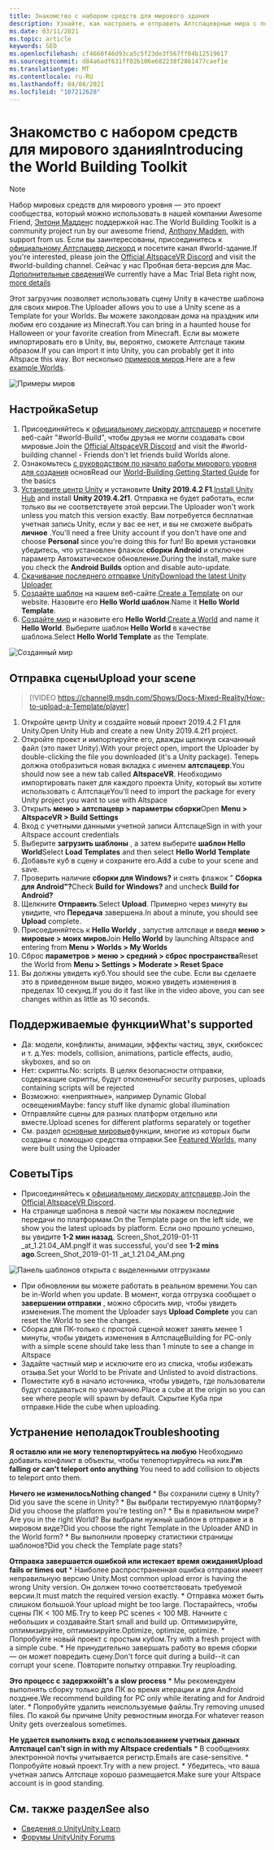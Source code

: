 ```yaml
---
title: Знакомство с набором средств для мирового здания
description: Узнайте, как настроить и отправить Алтспацеврные мира с помощью шаблонов сцен Unity с помощью набора мирового здания.
ms.date: 03/11/2021
ms.topic: article
keywords: SEO
ms.openlocfilehash: cf4660f46d93ca5c5f23de3f567ff04b12519617
ms.sourcegitcommit: d84a6adf631ff02b106e682238f2861477caef1e
ms.translationtype: MT
ms.contentlocale: ru-RU
ms.lasthandoff: 04/08/2021
ms.locfileid: "107212628"
---
```

# <a name="introducing-the-world-building-toolkit"></a><span data-ttu-id="69e54-104">Знакомство с набором средств для мирового здания</span><span class="sxs-lookup"><span data-stu-id="69e54-104">Introducing the World Building Toolkit</span></span>

> [!NOTE]
> <span data-ttu-id="69e54-105">Набор мировых средств для мирового уровня — это проект сообщества, который можно использовать в нашей компании Awesome Friend, [Энтони Мадден](https://twitter.com/chigamesstudio)с поддержкой нас.</span><span class="sxs-lookup"><span data-stu-id="69e54-105">The World Building Toolkit is a community project run by our awesome friend, [Anthony Madden](https://twitter.com/chigamesstudio), with support from us.</span></span> <span data-ttu-id="69e54-106">Если вы заинтересованы, присоединитесь к [официальному Алтспацевр дискорд](https://discordapp.com/invite/altspacevr) и посетите канал #world-здание.</span><span class="sxs-lookup"><span data-stu-id="69e54-106">If you're interested, please join the [Official AltspaceVR Discord](https://discordapp.com/invite/altspacevr) and visit the #world-building channel.</span></span> <span data-ttu-id="69e54-107">Сейчас у нас Пробная бета-версия для Mac. [Дополнительные сведения](https://altvr.com/altspacevr-mac)</span><span class="sxs-lookup"><span data-stu-id="69e54-107">We currently have a Mac Trial Beta right now, [more details](https://altvr.com/altspacevr-mac)</span></span>

<span data-ttu-id="69e54-108">Этот загрузчик позволяет использовать сцену Unity в качестве шаблона для своих миров.</span><span class="sxs-lookup"><span data-stu-id="69e54-108">The Uploader allows you to use a Unity scene as a Template for your Worlds.</span></span> <span data-ttu-id="69e54-109">Вы можете заколдован дома на праздник или любим его создание из Minecraft.</span><span class="sxs-lookup"><span data-stu-id="69e54-109">You can bring in a haunted house for Halloween or your favorite creation from Minecraft.</span></span> <span data-ttu-id="69e54-110">Если вы можете импортировать его в Unity, вы, вероятно, сможете Алтспаце таким образом.</span><span class="sxs-lookup"><span data-stu-id="69e54-110">If you can import it into Unity, you can probably get it into Altspace this way.</span></span> <span data-ttu-id="69e54-111">Вот несколько [примеров миров](https://account.altvr.com/worlds/1046572460192825569).</span><span class="sxs-lookup"><span data-stu-id="69e54-111">Here are a few [example Worlds](https://account.altvr.com/worlds/1046572460192825569).</span></span>

![Примеры миров](images/unity-uploader-img-01.png)

## <a name="setup"></a><span data-ttu-id="69e54-113">Настройка</span><span class="sxs-lookup"><span data-stu-id="69e54-113">Setup</span></span>

1. <span data-ttu-id="69e54-114">Присоединяйтесь к [официальному дискорду алтспацевр](https://discordapp.com/invite/altspacevr) и посетите веб-сайт "#world-Build", чтобы друзья не могли создавать свои мировые.</span><span class="sxs-lookup"><span data-stu-id="69e54-114">Join the [Official AltspaceVR Discord](https://discordapp.com/invite/altspacevr) and visit the #world-building channel - Friends don't let friends build Worlds alone.</span></span>
2. <span data-ttu-id="69e54-115">Ознакомьтесь [с руководством по начало работы мирового уровня для создания](world-building-getting-started.md) основ</span><span class="sxs-lookup"><span data-stu-id="69e54-115">Read our [World-Building Getting Started Guide](world-building-getting-started.md) for the basics</span></span>
3. <span data-ttu-id="69e54-116">[Установите центр Unity](https://blogs.unity3d.com/2018/01/24/streamline-your-workflow-introducing-unity-hub-beta) и установите **Unity 2019.4.2 F1**.</span><span class="sxs-lookup"><span data-stu-id="69e54-116">[Install Unity Hub](https://blogs.unity3d.com/2018/01/24/streamline-your-workflow-introducing-unity-hub-beta) and install **Unity 2019.4.2f1**.</span></span> <span data-ttu-id="69e54-117">Отправка не будет работать, если только вы не соответствуете этой версии.</span><span class="sxs-lookup"><span data-stu-id="69e54-117">The Uploader won't work unless you match this version exactly.</span></span> <span data-ttu-id="69e54-118">Вам потребуется бесплатная учетная запись Unity, если у вас ее нет, и вы не сможете выбрать **личное** .</span><span class="sxs-lookup"><span data-stu-id="69e54-118">You'll need a free Unity account if you don't have one and choose **Personal** since you're doing this for fun!</span></span> <span data-ttu-id="69e54-119">Во время установки убедитесь, что установлен флажок **сборки Android** и отключен параметр Автоматическое обновление.</span><span class="sxs-lookup"><span data-stu-id="69e54-119">During the install, make sure you check the **Android Builds** option and disable auto-update.</span></span>
4. [<span data-ttu-id="69e54-120">Скачивание последнего отправке Unity</span><span class="sxs-lookup"><span data-stu-id="69e54-120">Download the latest Unity Uploader</span></span>](https://aka.ms/AsvrCommunityUploader)
5. <span data-ttu-id="69e54-121">[Создайте шаблон](https://account.altvr.com/space_templates/new) на нашем веб-сайте.</span><span class="sxs-lookup"><span data-stu-id="69e54-121">[Create a Template](https://account.altvr.com/space_templates/new) on our website.</span></span> <span data-ttu-id="69e54-122">Назовите его **Hello World шаблон**.</span><span class="sxs-lookup"><span data-stu-id="69e54-122">Name it **Hello World Template**.</span></span>
6. <span data-ttu-id="69e54-123">[Создайте мир](https://account.altvr.com/worlds/my) и назовите его **Hello World**.</span><span class="sxs-lookup"><span data-stu-id="69e54-123">[Create a World](https://account.altvr.com/worlds/my) and name it **Hello World**.</span></span> <span data-ttu-id="69e54-124">Выберите шаблон **Hello World** в качестве шаблона.</span><span class="sxs-lookup"><span data-stu-id="69e54-124">Select **Hello World Template** as the Template.</span></span>

![Созданный мир](images/unity-uploader-img-02.png)

## <a name="upload-your-scene"></a><span data-ttu-id="69e54-126">Отправка сцены</span><span class="sxs-lookup"><span data-stu-id="69e54-126">Upload your scene</span></span>

> [!VIDEO https://channel9.msdn.com/Shows/Docs-Mixed-Reality/How-to-upload-a-Template/player]

1. <span data-ttu-id="69e54-127">Откройте центр Unity и создайте новый проект 2019.4.2 F1 для Unity.</span><span class="sxs-lookup"><span data-stu-id="69e54-127">Open Unity Hub and create a new Unity 2019.4.2f1 project.</span></span>
2. <span data-ttu-id="69e54-128">Откройте проект и импортируйте его, дважды щелкнув скачанный файл (это пакет Unity).</span><span class="sxs-lookup"><span data-stu-id="69e54-128">With your project open, import the Uploader by double-clicking the file you downloaded (it's a Unity package).</span></span> <span data-ttu-id="69e54-129">Теперь должна отобразиться новая вкладка с именем **алтспацевр**.</span><span class="sxs-lookup"><span data-stu-id="69e54-129">You should now see a new tab called **AltspaceVR**.</span></span> <span data-ttu-id="69e54-130">Необходимо импортировать пакет для каждого проекта Unity, который вы хотите использовать с Алтспаце</span><span class="sxs-lookup"><span data-stu-id="69e54-130">You'll need to import the package for every Unity project you want to use with Altspace</span></span>
3. <span data-ttu-id="69e54-131">Открыть **меню > алтспацевр > параметры сборки**</span><span class="sxs-lookup"><span data-stu-id="69e54-131">Open **Menu > AltspaceVR > Build Settings**</span></span>
4. <span data-ttu-id="69e54-132">Вход с учетными данными учетной записи Алтспаце</span><span class="sxs-lookup"><span data-stu-id="69e54-132">Sign in with your Altspace account credentials</span></span>
5. <span data-ttu-id="69e54-133">Выберите **загрузить шаблоны** , а затем выберите **шаблон Hello World**</span><span class="sxs-lookup"><span data-stu-id="69e54-133">Select **Load Templates** and then select **Hello World Template**</span></span>
6. <span data-ttu-id="69e54-134">Добавьте куб в сцену и сохраните его.</span><span class="sxs-lookup"><span data-stu-id="69e54-134">Add a cube to your scene and save.</span></span>
7. <span data-ttu-id="69e54-135">Проверить наличие **сборки для Windows?** и снять флажок " **Сборка для Android"?**</span><span class="sxs-lookup"><span data-stu-id="69e54-135">Check **Build for Windows?** and uncheck **Build for Android?**</span></span>
8. <span data-ttu-id="69e54-136">Щелкните **Отправить**.</span><span class="sxs-lookup"><span data-stu-id="69e54-136">Select **Upload**.</span></span> <span data-ttu-id="69e54-137">Примерно через минуту вы увидите, что **Передача** завершена.</span><span class="sxs-lookup"><span data-stu-id="69e54-137">In about a minute, you should see **Upload** complete.</span></span>
9. <span data-ttu-id="69e54-138">Присоединяйтесь к **Hello Worldу** , запустив алтспаце и введя **меню > мировые > моих миров**</span><span class="sxs-lookup"><span data-stu-id="69e54-138">Join **Hello World** by launching Altspace and entering from **Menu > Worlds > My Worlds**</span></span>
10. <span data-ttu-id="69e54-139">Сброс **параметров > меню > средний > сброс пространства**</span><span class="sxs-lookup"><span data-stu-id="69e54-139">Reset the World from **Menu > Settings > Moderate > Reset Space**</span></span>
11. <span data-ttu-id="69e54-140">Вы должны увидеть куб.</span><span class="sxs-lookup"><span data-stu-id="69e54-140">You should see the cube.</span></span> <span data-ttu-id="69e54-141">Если вы сделаете это в приведенном выше видео, можно увидеть изменения в пределах 10 секунд.</span><span class="sxs-lookup"><span data-stu-id="69e54-141">If you do it fast like in the video above, you can see changes within as little as 10 seconds.</span></span>

## <a name="whats-supported"></a><span data-ttu-id="69e54-142">Поддерживаемые функции</span><span class="sxs-lookup"><span data-stu-id="69e54-142">What's supported</span></span>

* <span data-ttu-id="69e54-143">Да: модели, конфликты, анимации, эффекты частиц, звук, скибоксес и т. д.</span><span class="sxs-lookup"><span data-stu-id="69e54-143">Yes: models, collision, animations, particle effects, audio, skyboxes, and so on</span></span>
* <span data-ttu-id="69e54-144">Нет: скрипты.</span><span class="sxs-lookup"><span data-stu-id="69e54-144">No: scripts.</span></span> <span data-ttu-id="69e54-145">В целях безопасности отправки, содержащие скрипты, будут отклонены</span><span class="sxs-lookup"><span data-stu-id="69e54-145">For security purposes, uploads containing scripts will be rejected</span></span>
* <span data-ttu-id="69e54-146">Возможно: «неприятные», например Dynamic Global освещения</span><span class="sxs-lookup"><span data-stu-id="69e54-146">Maybe: fancy stuff like dynamic global illumination</span></span>
* <span data-ttu-id="69e54-147">Отправляйте сцены для разных платформ отдельно или вместе.</span><span class="sxs-lookup"><span data-stu-id="69e54-147">Upload scenes for different platforms separately or together</span></span>
* <span data-ttu-id="69e54-148">См. раздел [основные мировые](https://account.altvr.com/worlds/featured)функции, многие из которых были созданы с помощью средства отправки.</span><span class="sxs-lookup"><span data-stu-id="69e54-148">See [Featured Worlds](https://account.altvr.com/worlds/featured), many were built using the Uploader</span></span>

## <a name="tips"></a><span data-ttu-id="69e54-149">Советы</span><span class="sxs-lookup"><span data-stu-id="69e54-149">Tips</span></span>

* <span data-ttu-id="69e54-150">Присоединяйтесь к [официальному дискорду алтспацевр](https://discordapp.com/invite/altspacevr).</span><span class="sxs-lookup"><span data-stu-id="69e54-150">Join the [Official AltspaceVR Discord](https://discordapp.com/invite/altspacevr).</span></span>
* <span data-ttu-id="69e54-151">На странице шаблона в левой части мы покажем последние передачи по платформам.</span><span class="sxs-lookup"><span data-stu-id="69e54-151">On the Template page on the left side, we show you the latest uploads by platform.</span></span> <span data-ttu-id="69e54-152">Если оно прошло успешно, вы увидите **1-2 мин назад**. Screen_Shot_2019-01-11 _at_1.21.04_AM.png</span><span class="sxs-lookup"><span data-stu-id="69e54-152">If it was successful, you'd see **1-2 mins ago**.Screen_Shot_2019-01-11 _at_1.21.04_AM.png</span></span>

![Панель шаблонов открыта с выделенными отгрузками](images/unity-uploader-img-03.png)

* <span data-ttu-id="69e54-154">При обновлении вы можете работать в реальном времени.</span><span class="sxs-lookup"><span data-stu-id="69e54-154">You can be in-World when you update.</span></span> <span data-ttu-id="69e54-155">В момент, когда отгрузка сообщает о **завершении отправки** , можно сбросить мир, чтобы увидеть изменения.</span><span class="sxs-lookup"><span data-stu-id="69e54-155">The moment the Uploader says **Upload Complete** you can reset the World to see the changes.</span></span>
* <span data-ttu-id="69e54-156">Сборка для ПК-только с простой сценой может занять менее 1 минуты, чтобы увидеть изменения в Алтспаце</span><span class="sxs-lookup"><span data-stu-id="69e54-156">Building for PC-only with a simple scene should take less than 1 minute to see a change in Altspace</span></span>
* <span data-ttu-id="69e54-157">Задайте частный мир и исключите его из списка, чтобы избежать отзыва.</span><span class="sxs-lookup"><span data-stu-id="69e54-157">Set your World to be Private and Unlisted to avoid distractions.</span></span>
* <span data-ttu-id="69e54-158">Поместите куб в начало источника, чтобы увидеть, где пользователи будут создаваться по умолчанию.</span><span class="sxs-lookup"><span data-stu-id="69e54-158">Place a cube at the origin so you can see where people will spawn by default.</span></span> <span data-ttu-id="69e54-159">Скрытие Куба при отправке.</span><span class="sxs-lookup"><span data-stu-id="69e54-159">Hide the cube when uploading.</span></span>

## <a name="troubleshooting"></a><span data-ttu-id="69e54-160">Устранение неполадок</span><span class="sxs-lookup"><span data-stu-id="69e54-160">Troubleshooting</span></span>

<span data-ttu-id="69e54-161">**Я оставлю или не могу телепортируйтесь на любую** Необходимо добавить конфликт в объекты, чтобы телепортируйтесь на них.</span><span class="sxs-lookup"><span data-stu-id="69e54-161">**I'm falling or can't teleport onto anything** You need to add collision to objects to teleport onto them.</span></span>

<span data-ttu-id="69e54-162">**Ничего не изменилось**</span><span class="sxs-lookup"><span data-stu-id="69e54-162">**Nothing changed**</span></span>
    * <span data-ttu-id="69e54-163">Вы сохранили сцену в Unity?</span><span class="sxs-lookup"><span data-stu-id="69e54-163">Did you save the scene in Unity?</span></span>
    * <span data-ttu-id="69e54-164">Вы выбрали тестируемую платформу?</span><span class="sxs-lookup"><span data-stu-id="69e54-164">Did you choose the platform you're testing on?</span></span>
    * <span data-ttu-id="69e54-165">Вы в правильном мире?</span><span class="sxs-lookup"><span data-stu-id="69e54-165">Are you in the right World?</span></span> <span data-ttu-id="69e54-166">Вы выбрали нужный шаблон в отправке и в мировом виде?</span><span class="sxs-lookup"><span data-stu-id="69e54-166">Did you choose the right Template in the Uploader AND in the World form?</span></span>
    * <span data-ttu-id="69e54-167">Вы выполнили проверку статистики страницы шаблонов?</span><span class="sxs-lookup"><span data-stu-id="69e54-167">Did you check the Template page stats?</span></span>

<span data-ttu-id="69e54-168">**Отправка завершается ошибкой или истекает время ожидания**</span><span class="sxs-lookup"><span data-stu-id="69e54-168">**Upload fails or times out**</span></span>
    * <span data-ttu-id="69e54-169">Наиболее распространенная ошибка отправки имеет неправильную версию Unity.</span><span class="sxs-lookup"><span data-stu-id="69e54-169">Most common upload error is having the wrong Unity version.</span></span> <span data-ttu-id="69e54-170">Он должен точно соответствовать требуемой версии.</span><span class="sxs-lookup"><span data-stu-id="69e54-170">It must match the required version exactly.</span></span>
    * <span data-ttu-id="69e54-171">Отправка может быть слишком большой.</span><span class="sxs-lookup"><span data-stu-id="69e54-171">Your upload might be too large.</span></span> <span data-ttu-id="69e54-172">Постарайтесь, чтобы сцены ПК < 100 МБ.</span><span class="sxs-lookup"><span data-stu-id="69e54-172">Try to keep PC scenes < 100 MB.</span></span> <span data-ttu-id="69e54-173">Начните с небольших и создавайте.</span><span class="sxs-lookup"><span data-stu-id="69e54-173">Start small and build up.</span></span> <span data-ttu-id="69e54-174">Оптимизируйте, оптимизируйте, оптимизируйте.</span><span class="sxs-lookup"><span data-stu-id="69e54-174">Optimize, optimize, optimize.</span></span>
    * <span data-ttu-id="69e54-175">Попробуйте новый проект с простым кубом.</span><span class="sxs-lookup"><span data-stu-id="69e54-175">Try with a fresh project with a simple cube.</span></span>
    * <span data-ttu-id="69e54-176">Не принудительно завершать работу во время сборки — он может повредить сцену.</span><span class="sxs-lookup"><span data-stu-id="69e54-176">Don't force quit during a build--it can corrupt your scene.</span></span> <span data-ttu-id="69e54-177">Повторите попытку отправки.</span><span class="sxs-lookup"><span data-stu-id="69e54-177">Try reuploading.</span></span>

<span data-ttu-id="69e54-178">**Это процесс с задержкой**</span><span class="sxs-lookup"><span data-stu-id="69e54-178">**It's a slow process**</span></span>
    * <span data-ttu-id="69e54-179">Мы рекомендуем выполнять сборку только для ПК во время итерации и для Android позднее.</span><span class="sxs-lookup"><span data-stu-id="69e54-179">We recommend building for PC only while iterating and for Android later.</span></span>
    * <span data-ttu-id="69e54-180">Попробуйте удалить неиспользуемые файлы.</span><span class="sxs-lookup"><span data-stu-id="69e54-180">Try removing unused files.</span></span> <span data-ttu-id="69e54-181">По какой бы причине Unity ревностным иногда.</span><span class="sxs-lookup"><span data-stu-id="69e54-181">For whatever reason Unity gets overzealous sometimes.</span></span>

<span data-ttu-id="69e54-182">**Не удается выполнить вход с использованием учетных данных Алтспаце**</span><span class="sxs-lookup"><span data-stu-id="69e54-182">**I can't sign in with my Altspace credentials**</span></span>
    * <span data-ttu-id="69e54-183">В сообщениях электронной почты учитывается регистр.</span><span class="sxs-lookup"><span data-stu-id="69e54-183">Emails are case-sensitive.</span></span>
    * <span data-ttu-id="69e54-184">Попробуйте новый проект.</span><span class="sxs-lookup"><span data-stu-id="69e54-184">Try with a new project.</span></span>
    * <span data-ttu-id="69e54-185">Убедитесь, что ваша учетная запись Алтспаце хорошо размещается.</span><span class="sxs-lookup"><span data-stu-id="69e54-185">Make sure your Altspace account is in good standing.</span></span>

## <a name="see-also"></a><span data-ttu-id="69e54-186">См. также раздел</span><span class="sxs-lookup"><span data-stu-id="69e54-186">See also</span></span>

* [<span data-ttu-id="69e54-187">Сведения о Unity</span><span class="sxs-lookup"><span data-stu-id="69e54-187">Unity Learn</span></span>](https://unity3d.com/learn)
* [<span data-ttu-id="69e54-188">Форумы Unity</span><span class="sxs-lookup"><span data-stu-id="69e54-188">Unity Forums</span></span>](https://forum.unity.com)
